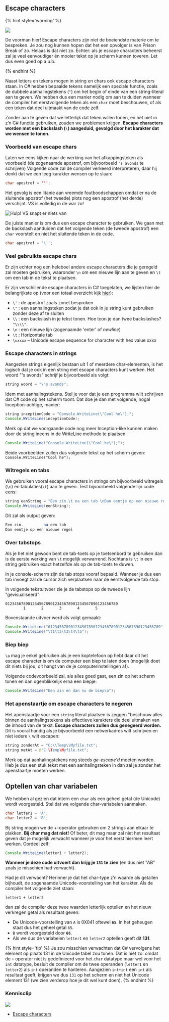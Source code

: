 ## Escape characters

<!---NOBOOKSTART--->
{% hint style='warning' %}
<!---NOBOOKEND--->
<!---{aside}--->
<!--- {float:right, width:50%} --->
![](../assets/attention.png)

De voorman hier! Escape characters zijn niet de boeiendste materie om te bespreken. Je zou nog kunnen hopen dat het een opvolger is van Prison Break of zo. Helaas is dat niet zo. Echter: als je escape characters beheerst zal je veel eenvoudiger én mooier tekst op je scherm kunnen toveren. Let dus even goed op a.u.b.
<!---{/aside}--->
<!---NOBOOKSTART--->
{% endhint %}
<!---NOBOOKEND--->

Naast letters en tekens mogen in string en chars ook escape characters staan.  In C# hebben bepaalde tekens namelijk een speciale functie, zoals de dubbele aanhalingstekens (`"`) om het begin of einde van een string-literal aan te geven. We hebben dus een manier nodig om aan te duiden wanneer de compiler het eerstvolgende teken als een ``char`` moet beschouwen, of als een teken dat deel uitmaakt van de code zelf.

Zonder aan te geven dat we letterlijk dat teken willen tonen, en het niet in z’n C# functie gebruiken, zouden we problemen krijgen.  **Escape characters worden met een backslash (`\`) aangeduid, gevolgd door het karakter dat we wensen te tonen.**

### Voorbeeld van escape chars

Laten we eens kijken naar de werking van het afkappingsteken als voorbeeld (de zogenaamde apostrof, om bijvoorbeeld ``'s avonds`` te schrijven)
Volgende code zal de compiler verkeerd interpreteren, daar hij denkt dat we een leeg karakter wensen op te slaan:

```java
char apostrof = ''';
```

Het gevolg is een litanie aan vreemde foutboodschappen omdat er na de sluitende apostrof (het tweede) plots nog een apostrof (het derde) verschijnt. VS is volledig in de war zo!

<!--- {width:35%} --->
![Hulp! VS snapt er niets van](../assets/1_csharpbasics/escape.png)

De juiste manier is om dus een escape character te gebruiken. We gaan met de backslash aanduiden dat het volgende teken (de tweede apostrof) een ``char`` voorstelt en niet het sluitende teken in de code.

```java
char apostrof = '\'';
```

### Veel gebruikte escape chars

Er zijn echter nog een heleboel andere escape characters die je geregeld zal moeten gebruiken, waaronder ``\n``  om een nieuwe lijn aan te geven en ``\t`` om een tab in de tekst te plaatsen.

Er zijn verschillende escape characters in C# toegelaten, we lijsten hier de belangrijkste op (voor een totaal overzicht kijk [hier](https://blogs.msdn.microsoft.com/csharpfaq/2004/03/12/what-character-escape-sequences-are-available/)):

* `\'` : de apostrof zoals zonet besproken
* `\"` : een aanhalingsteken zodat je dat ook in je string kunt gebruiken zonder deze af te sluiten
* `\\` : een backslash in je tekst tonen. Hoe toon je dan twee backslashes? ``"\\\\"``.
* `\n` : een nieuwe lijn (zogenaamde 'enter' of *newline*)
* `\t` : Horizontale tab 
* `\uxxxx` – Unicode escape sequence for character with hex value xxxx


### Escape characters in strings

Aangezien strings eigenlijk bestaan uit 1 of meerdere char-elementen, is het logisch dat je ook in een string met escape characters kunt werken. Het woord "'s avonds" schrijf je bijvoorbeeld als volgt:

```java
string woord = "\'s avonds";
```

Idem met aanhalingstekens. Stel je voor dat je een programma wilt schrijven dat C# code op het scherm toont. Dat doe je dan met volgende, nogal Inception-achtige, manier:

```java
string inceptionCode = "Console.WriteLine(\"Cool he\");";
Console.WriteLine(inceptionCode);
```

Merk op dat we voorgaande code nog meer Inception-like kunnen maken door de string ineens in de WriteLine methode te plaatsen:

```java
Console.WriteLine("Console.WriteLine(\"Cool he\");");
```

Beide voorbeelden zullen dus volgende tekst op het scherm geven: ``Console.WriteLine("Cool he");``

<!---{pagebreak} --->

### Witregels en tabs

We gebruiken vooral escape characters in strings om bijvoorbeeld witregels (`\n`) en tabulaties(`\t`) aan te geven. Test bijvoorbeeld volgende lijn code eens:

```java
string eenString = "Een zin.\t na een tab \nDan eentje op een nieuwe regel";
Console.WriteLine(eenString);
```

Dit zal als output geven:

```java
Een zin.         na een tab
Dan eentje op een nieuwe regel
```

### Over tabstops

Als je het niet gewoon bent de tab-toets op je toetsenbord te gebruiken dan is de eerste werking van ``\t`` mogelijk verwarrend. Nochtans is ``\t`` in een string gebruiken exact hetzelfde als op de tab-toets te duwen. 

In je console-scherm zijn de tab stops vooraf bepaald. Wanneer je dus een tab invoegt zal de cursor zich verplaatsen naar de eerstvolgende tab stop. 

In volgende tekstuitvoer zie je de tabstops op de tweede lijn "gevisualiseerd":

<!---{line-numbers:false}--->
```text
01234567890123456789012345678901234567890123456789
        1       2       3       4       5
```

Bovenstaande uitvoer werd als volgt gemaakt:

```java
Console.WriteLine("01234567890123456789012345678901234567890123456789");
Console.WriteLine("\t1\t2\t3\t4\t5");
```



### Biep biep

``\a`` mag je enkel gebruiken als je een koptelefoon op hebt daar dit het escape character is om de computer een biep te laten doen (mogelijk doet dit niets bij jou, dit hangt van de je computerinstellingen af).

Volgende codevoorbeeld zal, als alles goed gaat, een zin op het scherm tonen en dan ogenblikkelijk erna een biepje:

```java
Console.WriteLine("Een zin en dan nu de biep\a");
```

<!---{pagebreak} --->

### Het apenstaartje om escape characters te negeren

Het apenstaartje voor een ``string`` literal plaatsen is zeggen "beschouw alles binnen de aanhalingstekens als effectieve karakters die deel uitmaken van de inhoud van de tekst. **Escape characters zullen dus genegeerd worden.** Dit is vooral handig als je bijvoorbeeld een netwerkadres wilt schrijven en niet iedere ``\`` wilt escapen:

```java
string zonderAt = "C:\\Temp\\Myfile.txt";
string metAt = @"C:\Temp\Myfile.txt";
```

Merk op dat aanhalingstekens nog steeds *ge-escape'd* moeten worden. Heb je dus een stuk tekst met een aanhalingsteken in dan zal je zonder het apenstaartje moeten werken.

## Optellen van char variabelen

We hebben al gezien dat intern een ``char`` als een geheel getal (de Unicode) wordt voorgesteld. Stel dat we volgende char-variabelen aanmaken. 

```java
char letter1 = 'A';
char letter2 = 'B';
```

Bij string mogen we de +-operator gebruiken om 2 strings aan elkaar te plakken. **Bij char mag dat niet!** Of beter, dit mag maar zal niet het resultaat geven dat je mogelijk verwacht wanneer je voor het eerst hiermee leert werken. Oordeel zelf:

```java
Console.WriteLine(letter1 + letter2);
```

**Wanneer je deze code uitvoert dan krijg je `131` te zien** (en dus niet "AB" zoals je misschien had verwacht).

Had je dit verwacht? Herinner je  dat het char-type z’n waarde als getallen bijhoudt, de zogenaamde Unicode-voorstelling van het karakter. Als de compiler het volgende ziet staan:

``letter1 + letter2`` 

dan zal de compiler deze twee waarden letterlijk optellen en het nieuw verkregen getal als resultaat geven:

* De Unicode-voorstelling van `A` is 0X041 oftewel **`65`**. In het geheugen staat dus het geheel getal ``65``.
* `B` wordt voorgesteld door **`66`**.
* Als we dus de variabelen ``letter1`` en ``letter2`` optellen geeft dit **131**. 


{% hint style='tip' %}
Je zou misschien verwachten dat C# vervolgens het element op plaats 131 in de Unicode tabel zou tonen. Dat is niet zo: omdat de ``+`` operator niet is gedefinieerd voor het ``char`` datatype maar wel voor het ``int`` datatype, besluit de compiler om de twee operanden (``letter1`` en ``letter2``) als ``int`` operanden te hanteren. Aangezien ``int+int`` een ``int`` als resultaat geeft, krijgen we dus ``131`` op het scherm en niet het Unicode element 131 (we zien verderop hoe je dit wel kunt doen).
{% endhint %}

<!---NOBOOKSTART--->
### Kennisclip
![](../assets/infoclip.png)


* [Escape characters](https://ap.cloud.panopto.eu/Panopto/Pages/Viewer.aspx?id=e80901c9-0baa-47d3-9c18-ac380085c4d1)
<!---NOBOOKEND--->